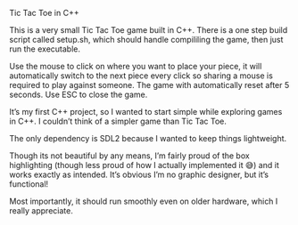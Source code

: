 Tic Tac Toe in C++

This is a very small Tic Tac Toe game built in C++. There is a one step build script called setup.sh, which should handle compililing the game, then just run the executable.

Use the mouse to click on where you want to place your piece, it will automatically switch to the next piece every click so sharing a mouse is required to play against someone. The game with automatically reset after 5 seconds. Use ESC to close the game.  

It’s my first C++ project, so I wanted to start simple while exploring games in C++. I couldn’t think of a simpler game than Tic Tac Toe.

The only dependency is SDL2 because I wanted to keep things lightweight.

Though its not beautiful by any means, I’m fairly proud of the box highlighting (though less proud of how I actually implemented it 😅) and it works exactly as intended. It’s obvious I’m no graphic designer, but it’s functional!

Most importantly, it should run smoothly even on older hardware, which I really appreciate.
